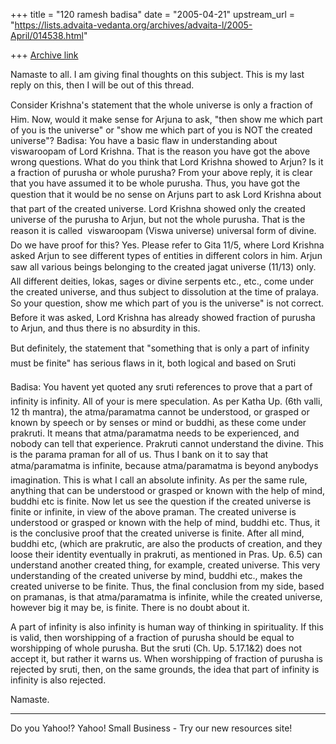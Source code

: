 +++
title = "120 ramesh badisa"
date = "2005-04-21"
upstream_url = "https://lists.advaita-vedanta.org/archives/advaita-l/2005-April/014538.html"

+++
[Archive link](https://lists.advaita-vedanta.org/archives/advaita-l/2005-April/014538.html)

Namaste to all. I am giving final thoughts on this subject. This is my last reply on this, then I will be out of this thread. 


Consider Krishna's statement that the whole universe is only a fraction of Him. Now, would it make sense for Arjuna to ask, "then show me which part of you is the universe" or "show me which part of you is NOT the created universe"?
Badisa: You have a basic flaw in understanding about viswaroopam of Lord Krishna. That is the reason you have got the above wrong questions. What do you think that Lord Krishna showed to Arjun? Is it a fraction of purusha or whole purusha? From your above reply, it is clear that you have assumed it to be whole purusha. Thus, you have got the question that it would be no sense on Arjuns part to ask Lord Krishna about that part of the created universe. Lord Krishna showed only the created universe of the purusha to Arjun, but not the whole purusha. That is the reason it is called  viswaroopam (Viswa universe) universal form of divine. Do we have proof for this? Yes. Please refer to Gita 11/5, where Lord Krishna asked Arjun to see different types of entities in different colors in him. Arjun saw all various beings belonging to the created jagat universe (11/13) only. All different deities, lokas, sages or divine serpents etc., etc., come under the created universe, and thus
 subject to dissolution at the time of pralaya. So your question, 
show me which part of you is the universe" is not correct. Before it was asked, Lord Krishna has already showed fraction of purusha to Arjun, and thus there is no absurdity in this. 

But definitely, the statement that "something that is only a part of infinity must be finite" has serious flaws in it, both logical and based on Sruti

Badisa: You havent yet quoted any sruti references to prove that a part of infinity is infinity. All of your is mere speculation. As per Katha Up. (6th valli, 12 th mantra), the atma/paramatma cannot be understood, or grasped or known by speech or by senses or mind or buddhi, as these come under prakruti. It means that atma/paramatma needs to be experienced, and nobody can tell that experience. Prakruti cannot understand the divine. This is the parama praman for all of us. Thus I bank on it to say that atma/paramatma is infinite, because atma/paramatma is beyond anybodys imagination. This is what I call an absolute infinity. As per the same rule, anything that can be understood or grasped or known with the help of mind, buddhi etc is finite. Now let us see the question if the created universe is finite or infinite, in view of the above praman. The created universe is understood or grasped or known with the help of mind, buddhi etc. Thus, it is the conclusive proof that the created
 universe is finite. After all mind, buddhi etc, (which are prakrutic, are also the products of creation, and they loose their identity eventually in prakruti, as mentioned in Pras. Up. 6.5) can understand another created thing, for example, created universe. This very understanding of the created universe by mind, buddhi etc., makes the created universe to be finite. Thus, the final conclusion from my side, based on pramanas, is that atma/paramatma is infinite, while the created universe, however 
big it may be, is finite. There is no doubt about it. 

A part of infinity is also infinity is human way of thinking in spirituality. If this is valid, then worshipping of a fraction of purusha should be equal to worshipping of whole purusha. But the sruti (Ch. Up. 5.17.1&2) does not accept it, but rather it warns us. When worshipping of fraction of purusha is rejected by sruti, then, on the same grounds, the idea that part of infinity is infinity is also rejected. 

Namaste.




---------------------------------
Do you Yahoo!?
 Yahoo! Small Business - Try our new resources site! 

